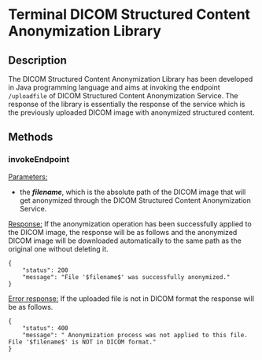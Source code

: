 # Terminal DICOM Structured Content Anonymization Library

## Description

The DICOM Structured Content Anonymization Library has been developed in Java programming language and aims at invoking the endpoint `/uploadfile` of DICOM Structured Content Anonymization Service. The response of the library is essentially the response of the service which is the previously uploaded DICOM image with anonymized structured content.

## Methods

### **invokeEndpoint**

<ins>Parameters:</ins>
  * the _**filename**_, which is the absolute path of the DICOM image that will get anonymized through the DICOM Structured Content Anonymization Service.

<ins>Response:</ins> If the anonymization operation has been successfully applied to the DICOM image, the response will be as follows and the anonymized DICOM image will be downloaded automatically to the same path as the original one without deleting it.

```
{
    "status": 200
    "message": "File '$filename$' was successfully anonymized."
}

```

<ins>Error response:</ins> If the uploaded file is not in DICOM format the response will be as follows.

```
{
    "status": 400
    "message": " Anonymization process was not applied to this file. File '$filename$' is NOT in DICOM format."
}
```
